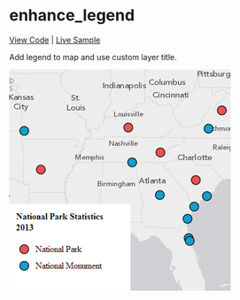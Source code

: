 # enhance_legend

[View Code](index.html) | [Live Sample](https://esri.github.io/visualization-js/enhance_legend)

Add legend to map and use custom layer title.

![](thumbnail.png)
